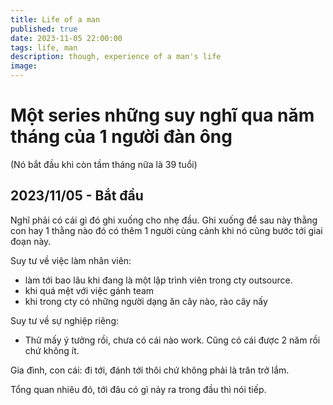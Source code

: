 ```yaml
---
title: Life of a man
published: true
date: 2023-11-05 22:00:00
tags: life, man
description: though, experience of a man's life
image:
---
```


# Một series những suy nghĩ qua năm tháng của 1 người đàn ông
(Nó bắt đầu khi còn tầm tháng nữa là 39 tuổi)

## 2023/11/05 - Bắt đầu
Nghĩ phải có cái gì đó ghi xuống cho nhẹ đầu. Ghi xuống để sau này thằng con hay 1 thằng nào đó có thêm 1 người cùng cảnh khi nó cũng bước tới giai đoạn này.  

Suy tư về việc làm nhân viên: 
- làm tới bao lâu khi đang là một lập trình viên trong cty outsource.
- khi quá mệt với việc gánh team
- khi trong cty có những người dạng ăn cây nào, rào cây nấy

Suy tư về sự nghiệp riêng:
- Thử mấy ý tưởng rồi, chưa có cái nào work. Cũng có cái được 2 năm rồi chứ không ít.

Gia đình, con cái: đi tới, đánh tới thôi chứ không phải là trăn trở lắm.

Tổng quan nhiêu đó, tới đâu có gì nảy ra trong đầu thì nói tiếp.